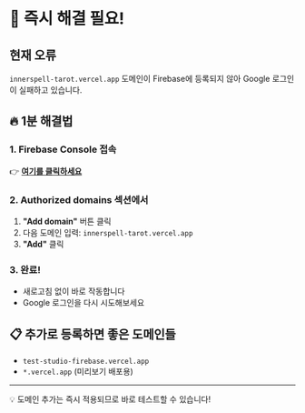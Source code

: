 # 🚨 즉시 해결 필요!

## 현재 오류
`innerspell-tarot.vercel.app` 도메인이 Firebase에 등록되지 않아 Google 로그인이 실패하고 있습니다.

## 🔥 1분 해결법

### 1. Firebase Console 접속
👉 **[여기를 클릭하세요](https://console.firebase.google.com/project/innerspell-an7ce/authentication/settings)**

### 2. Authorized domains 섹션에서
1. **"Add domain"** 버튼 클릭
2. 다음 도메인 입력: `innerspell-tarot.vercel.app`
3. **"Add"** 클릭

### 3. 완료!
- 새로고침 없이 바로 작동합니다
- Google 로그인을 다시 시도해보세요

## 📋 추가로 등록하면 좋은 도메인들
- `test-studio-firebase.vercel.app`
- `*.vercel.app` (미리보기 배포용)

---
💡 도메인 추가는 즉시 적용되므로 바로 테스트할 수 있습니다!